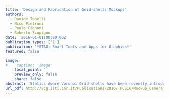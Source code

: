 ```yaml
---
title: 'Design and Fabrication of Grid-shells Mockups'
authors:
  - Davide Tonelli
  - Nico Pietroni
  - Paolo Cignoni
  - Roberto Scopigno
date: '2016-01-01T00:00:00Z'
publication_types: ['1']
publication: '*STAG: Smart Tools and Apps for Graphics*'
featured: false

image:
#    caption: 'Image'
    focal_point: ''
    preview_only: false
    share: false
abstract: 'Statics Aware Voronoi Grid-shells have been recently introduced in the Architectural Geometry field. These are innovative grid- shells endowed with a polygonal topology, whose geometry is structurally optimized by means of a novel algorithm. Although being structurally effective and arguably aesthetically charming, so far these grid-shells have struggled to attract architects'' interest. We propose a method to fabricate a mockup of the grid shell by using modern additive 3D printing and laser cutting technologies. We also show how the realised mockup can be used to perform a preliminary validation of the simulated static performances of the grid-shell structure.'
url_pdf: http://vcg.isti.cnr.it/Publications/2016/TPCS16/Mockup_Camera_Ready.pdf
---
```


